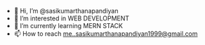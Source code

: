- 👋 Hi, I’m @sasikumarthanapandiyan
- 👀 I’m interested in WEB DEVELOPMENT
- 🌱 I’m currently learning MERN STACK
- 📫 How to reach me..sasikumarthanapandiyan1999@gmail.com
<!---
sasikumarthanapandiyan/sasikumarthanapandiyan is a ✨ special ✨ repository because its `README.md` (this file) appears on your GitHub profile.
You can click the Preview link to take a look at your changes.
--->
